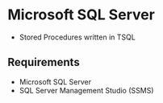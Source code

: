 # Microsoft SQL Server
* Stored Procedures written in TSQL

## Requirements
* Microsoft SQL Server
* SQL Server Management Studio (SSMS)




